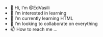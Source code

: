 - 👋 Hi, I’m @EdVasili
- 👀 I’m interested in learning
- 🌱 I’m currently learning HTML
- 💞️ I’m looking to collaborate on everything
- 📫 How to reach me ...

<!---
EdVasili/EdVasili is a ✨ special ✨ repository because its `README.md` (this file) appears on your GitHub profile.
You can click the Preview link to take a look at your changes.
--->

